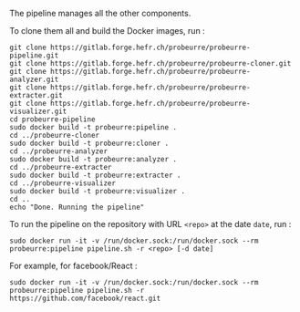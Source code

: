The pipeline manages all the other components.

To clone them all and build the Docker images, run :

```
git clone https://gitlab.forge.hefr.ch/probeurre/probeurre-pipeline.git
git clone https://gitlab.forge.hefr.ch/probeurre/probeurre-cloner.git
git clone https://gitlab.forge.hefr.ch/probeurre/probeurre-analyzer.git
git clone https://gitlab.forge.hefr.ch/probeurre/probeurre-extracter.git
git clone https://gitlab.forge.hefr.ch/probeurre/probeurre-visualizer.git
cd probeurre-pipeline
sudo docker build -t probeurre:pipeline .
cd ../probeurre-cloner
sudo docker build -t probeurre:cloner .
cd ../probeurre-analyzer
sudo docker build -t probeurre:analyzer .
cd ../probeurre-extracter
sudo docker build -t probeurre:extracter .
cd ../probeurre-visualizer
sudo docker build -t probeurre:visualizer .
cd ..
echo "Done. Running the pipeline"
```

To run the pipeline on the repository with URL `<repo>` at the date `date`, run :
```
sudo docker run -it -v /run/docker.sock:/run/docker.sock --rm probeurre:pipeline pipeline.sh -r <repo> [-d date]
```

For example, for facebook/React :
```
sudo docker run -it -v /run/docker.sock:/run/docker.sock --rm probeurre:pipeline pipeline.sh -r https://github.com/facebook/react.git
```